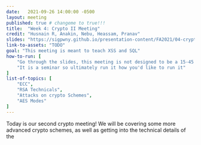 ```yaml
---
date:   2021-09-26 14:00:00 -0500
layout: meeting
published: true # changeme to true!!!
title:  "Week 4: Crypto II Meeting"
credit: "Husnain R, Anakin, Nebu, Heassam, Pranav"
slides: "https://sigpwny.github.io/presentation-content/FA2021/04-crypto-II.pdf"
link-to-assets: "TODO"
goal: "This meeting is meant to teach XSS and SQL"
how-to-run: [
	"Go through the slides, this meeting is not designed to be a 15-45 meeting",
	"It is a seminar so ultimately run it how you'd like to run it"
]
list-of-topics: [
	"ECC",
	"RSA Technicals",
	"Attacks on crypto Schemes",
	"AES Modes"
]
---
```


Today is our second crypto meeting! We will be covering some more advanced crypto schemes, as well as getting into the technical details of the 